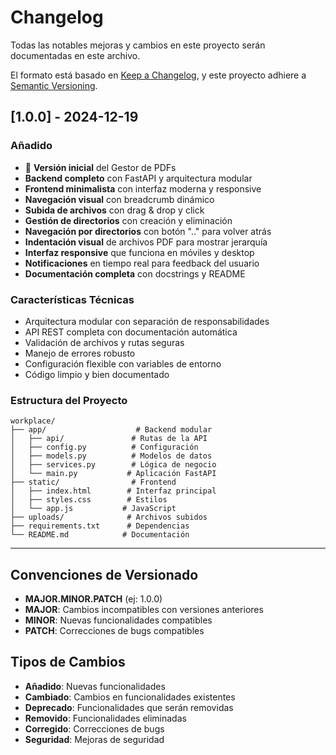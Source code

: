 # Changelog

Todas las notables mejoras y cambios en este proyecto serán documentadas en este archivo.

El formato está basado en [Keep a Changelog](https://keepachangelog.com/es-ES/1.0.0/),
y este proyecto adhiere a [Semantic Versioning](https://semver.org/spec/v2.0.0.html).

## [1.0.0] - 2024-12-19

### Añadido
- 🎉 **Versión inicial** del Gestor de PDFs
- **Backend completo** con FastAPI y arquitectura modular
- **Frontend minimalista** con interfaz moderna y responsive
- **Navegación visual** con breadcrumb dinámico
- **Subida de archivos** con drag & drop y click
- **Gestión de directorios** con creación y eliminación
- **Navegación por directorios** con botón ".." para volver atrás
- **Indentación visual** de archivos PDF para mostrar jerarquía
- **Interfaz responsive** que funciona en móviles y desktop
- **Notificaciones** en tiempo real para feedback del usuario
- **Documentación completa** con docstrings y README

### Características Técnicas
- Arquitectura modular con separación de responsabilidades
- API REST completa con documentación automática
- Validación de archivos y rutas seguras
- Manejo de errores robusto
- Configuración flexible con variables de entorno
- Código limpio y bien documentado

### Estructura del Proyecto
```
workplace/
├── app/                    # Backend modular
│   ├── api/               # Rutas de la API
│   ├── config.py          # Configuración
│   ├── models.py          # Modelos de datos
│   ├── services.py        # Lógica de negocio
│   └── main.py           # Aplicación FastAPI
├── static/                # Frontend
│   ├── index.html        # Interfaz principal
│   ├── styles.css        # Estilos
│   └── app.js           # JavaScript
├── uploads/              # Archivos subidos
├── requirements.txt      # Dependencias
└── README.md            # Documentación
```

---

## Convenciones de Versionado

- **MAJOR.MINOR.PATCH** (ej: 1.0.0)
- **MAJOR**: Cambios incompatibles con versiones anteriores
- **MINOR**: Nuevas funcionalidades compatibles
- **PATCH**: Correcciones de bugs compatibles

## Tipos de Cambios

- **Añadido**: Nuevas funcionalidades
- **Cambiado**: Cambios en funcionalidades existentes
- **Deprecado**: Funcionalidades que serán removidas
- **Removido**: Funcionalidades eliminadas
- **Corregido**: Correcciones de bugs
- **Seguridad**: Mejoras de seguridad 